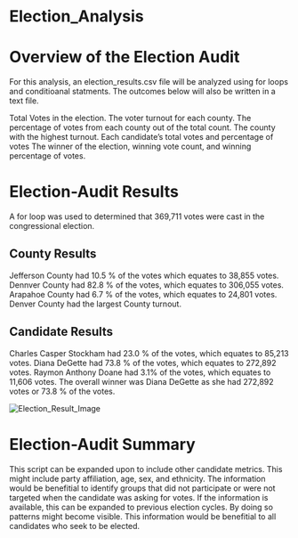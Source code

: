 # Election_Analysis

# Overview of the Election Audit
For this analysis, an election_results.csv file will be analyzed using for loops and conditioanal statments. The outcomes below will also be written in a text file.

Total Votes in the election.
The voter turnout for each county.
The percentage of votes from each county out of the total count.
The county with the highest turnout.
Each candidate’s total votes and percentage of votes
The winner of the election, winning vote count, and winning percentage of votes.

# Election-Audit Results
A for loop was used to determined that 369,711 votes were cast in the congressional election. 

## County Results 
Jefferson County had 10.5 % of the votes which equates to 38,855 votes. Dennver County had 82.8 % of the votes, which equates to 306,055 votes. Arapahoe County had 6.7 % of the votes, which equates to 24,801 votes. Denver County had the largest County turnout. 

## Candidate Results
Charles Casper Stockham had 23.0 % of the votes, which equates to 85,213 votes. Diana DeGette had 73.8 % of the votes, which equates to 272,892 votes. Raymon Anthony Doane had 3.1% of the votes, which equates to 11,606 votes. The overall winner was Diana DeGette as she had 272,892 votes or 73.8 % of the votes.

![Election_Result_Image](https://user-images.githubusercontent.com/104809098/171070067-e7879e66-3214-4852-8bbe-90c47a4ac1a5.png)

# Election-Audit Summary
This script can be expanded upon to include other candidate metrics. This might include party affiliation, age, sex, and ethnicity. The information would be benefitial to identify groups that did not participate or were not targeted when the candidate was asking for votes. If the information is available, this can be expanded to previous election cycles. By doing so patterns might become visible. This information would be benefitial to all candidates who seek to be elected. 






